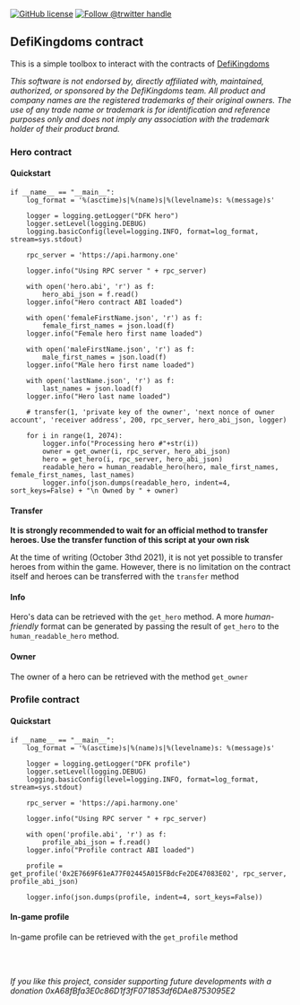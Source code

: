 [![GitHub license](https://img.shields.io/github/license/0rtis/dfk.svg?style=flat-square)](https://github.com/0rtis/dfk/blob/master/LICENSE)
[![Follow @trwitter handle](https://img.shields.io/twitter/follow/ortis95.svg?style=flat-square)](https://twitter.com/intent/follow?screen_name=ortis95) 


## DefiKingdoms contract

This is a simple toolbox to interact with the contracts of [DefiKingdoms](https://defikingdoms.com/)

*This software is not endorsed by, directly affiliated with, maintained, authorized, or sponsored by the DefiKingdoms team.
All product and company names are the registered trademarks of their original owners.
The use of any trade name or trademark is for identification and reference purposes only and does not imply any association with the trademark holder of their product brand.*


### Hero contract

#### Quickstart
```
if __name__ == "__main__":
    log_format = '%(asctime)s|%(name)s|%(levelname)s: %(message)s'

    logger = logging.getLogger("DFK hero")
    logger.setLevel(logging.DEBUG)
    logging.basicConfig(level=logging.INFO, format=log_format, stream=sys.stdout)

    rpc_server = 'https://api.harmony.one'

    logger.info("Using RPC server " + rpc_server)

    with open('hero.abi', 'r') as f:
        hero_abi_json = f.read()
    logger.info("Hero contract ABI loaded")

    with open('femaleFirstName.json', 'r') as f:
        female_first_names = json.load(f)
    logger.info("Female hero first name loaded")

    with open('maleFirstName.json', 'r') as f:
        male_first_names = json.load(f)
    logger.info("Male hero first name loaded")

    with open('lastName.json', 'r') as f:
        last_names = json.load(f)
    logger.info("Hero last name loaded")

    # transfer(1, 'private key of the owner', 'next nonce of owner account', 'receiver address', 200, rpc_server, hero_abi_json, logger)

    for i in range(1, 2074):
        logger.info("Processing hero #"+str(i))
        owner = get_owner(i, rpc_server, hero_abi_json)
        hero = get_hero(i, rpc_server, hero_abi_json)
        readable_hero = human_readable_hero(hero, male_first_names, female_first_names, last_names)
        logger.info(json.dumps(readable_hero, indent=4, sort_keys=False) + "\n Owned by " + owner)
```

#### Transfer
**It is strongly recommended to wait for an official method to transfer heroes. Use the transfer function of this script at your own risk**

At the time of writing (October 3thd 2021), it is not yet possible to transfer heroes from within the game.
However, there is no limitation on the contract itself and heroes can be transferred with the `transfer` method

#### Info
Hero's data can be retrieved with the `get_hero` method. A more *human-friendly* format can be generated 
by passing the result of `get_hero` to the `human_readable_hero` method.

#### Owner
The owner of a hero can be retrieved with the method `get_owner`


### Profile contract

#### Quickstart
```
if __name__ == "__main__":
    log_format = '%(asctime)s|%(name)s|%(levelname)s: %(message)s'

    logger = logging.getLogger("DFK profile")
    logger.setLevel(logging.DEBUG)
    logging.basicConfig(level=logging.INFO, format=log_format, stream=sys.stdout)

    rpc_server = 'https://api.harmony.one'

    logger.info("Using RPC server " + rpc_server)

    with open('profile.abi', 'r') as f:
        profile_abi_json = f.read()
    logger.info("Profile contract ABI loaded")

    profile = get_profile('0x2E7669F61eA77F02445A015FBdcFe2DE47083E02', rpc_server, profile_abi_json)

    logger.info(json.dumps(profile, indent=4, sort_keys=False))
```

#### In-game profile
In-game profile can be retrieved with the `get_profile` method


<br/>
<br/>


*If you like this project, consider supporting future developments with a donation 0xA68fBfa3E0c86D1f3fF071853df6DAe8753095E2*


